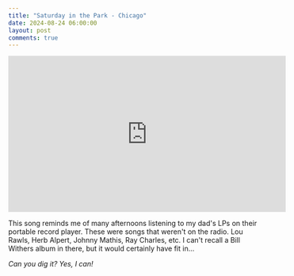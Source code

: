 ```yaml
---
title: "Saturday in the Park - Chicago"
date: 2024-08-24 06:00:00
layout: post
comments: true
---
```


<iframe width="560" height="315" src="https://www.youtube.com/embed/HjylD7esXDo?si=pCPAdkO9q2_lzMrG" title="YouTube video player" frameborder="0" allow="accelerometer; autoplay; clipboard-write; encrypted-media; gyroscope; picture-in-picture; web-share" referrerpolicy="strict-origin-when-cross-origin" allowfullscreen></iframe>


This song reminds me of many afternoons listening to my dad's LPs on their portable record player. These were songs that weren't on the radio. Lou Rawls, Herb Alpert, Johnny Mathis, Ray Charles, etc. I can't recall a Bill Withers album in there, but it would certainly have fit in... 

*Can you dig it? Yes, I can!*
